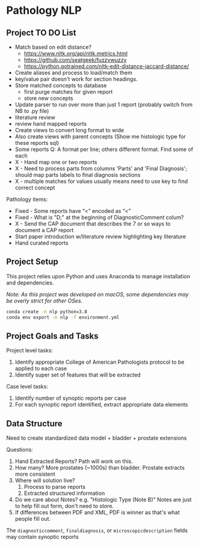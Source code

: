 # Pathology NLP

## Project TO DO List

* Match based on edit distance?
  * https://www.nltk.org/api/nltk.metrics.html
  * https://github.com/seatgeek/fuzzywuzzy
  * https://python.gotrained.com/nltk-edit-distance-jaccard-distance/
* Create aliases and process to load/match them
* key/value pair doesn't work for section headings.
* Store matched concepts to database
  * first purge matches for given report
  * store new concepts
* Update parser to run over more than just 1 report (probably switch from NB to .py file)
* literature review
* review hand mapped reports
* Create views to convert long format to wide
* Also create views with parent concepts (Show me histologic type for these reports sql)
* Some reports Q: A format per line; others different format. Find some of each
* X - Hand map one or two reports
* X - Need to process parts from columns 'Parts' and 'Final Diagnosis'; should map parts labels to final diagnosis sections
* X - multiple matches for values usually means need to use key to find correct concept

Pathology items:
* Fixed - Some reports have “<” encoded as “&lt;”
* Fixed - What is "D;" at the beginning of DiagnosticComment colum?
* X - Send the CAP document that describes the 7 or so ways to document a CAP report
* Start paper introduction w/literature review highlighting key literature
* Hand curated reports

## Project Setup

This project relies upon Python and uses Anaconda to manage installation and dependencies.

*Note: As this project was developed on macOS, some dependencies may be overly strict for other OSes.*

```bash
conda create -n nlp python=3.8
conda env export -n nlp -f environment.yml
```

## Project Goals and Tasks

Project level tasks:

1. Identify appropriate College of American Pathologists protocol to be applied to each case
2. Identify super set of features that will be extracted

Case level tasks:

1. Identify number of synoptic reports per case
2. For each synoptic report identified, extract appropriate data elements


## Data Structure

Need to create standardized data model + bladder + prostate extensions

Questions:

1. Hand Extracted Reports? Path will work on this.
2. How many? More prostates (~1000s) than bladder. Prostate extracts more consistent
3. Where will solution live?
   1. Process to parse reports
   2. Extracted structured information
4. Do we care about Notes? e.g. "Histologic Type (Note B)" Notes are just to help fill out form, don't need to store.
5. If differences between PDF and XML, PDF is winner as that's what people fill out.

The `diagnosticcomment`, `finaldiagnosis`, or `microscopicdescription` fields may contain synoptic reports
